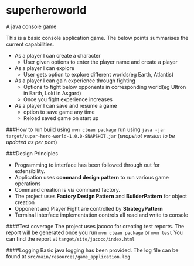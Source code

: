 # superheroworld
A java console game

This is a basic console application game. The below points summarises the current capabilities.  

- As a player I can create a character
  - User given options to enter the player name and create a player
 - As a player I can explore
    - User gets option to explore different worlds(eg Earth, Atlantis)
- As a player I can gain experience through fighting
    - Options to fight below opponents in corresponding world(eg Ultron in Earth, Loki in Asgard)
    - Once you fight experience increases
- As a player I can save and resume a game
    - option to save game any time
    - Reload saved game on start up

###How to run
build using `mvn clean package`
run using `java -jar target/super-hero-world-1.0.0-SNAPSHOT.jar` (_snapshot version to be updated as per pom_)

###Design Principles
 - Programming to interface has been followed through out for extensibility.
 - Application uses **command design pattern** to run various game operations
 - Command creation is via command factory.
 - The project uses **Factory Design Pattern** and **BuilderPattern** for object creation
 - Opponent and Player Fight are controlled by **StrategyPattern**
 - Terminal interface implementation controls all read and write to console
 
####Test coverage
 The project uses jacoco for creating test reports.
 The report will be generated once you run `mvn clean package` or `mvn test`
 You can find the report at `target/site/jacoco/index.html`   
 
####Logging
 Basic java logging has been provided. The log file can be found at `src/main/resources/game_application.log`
